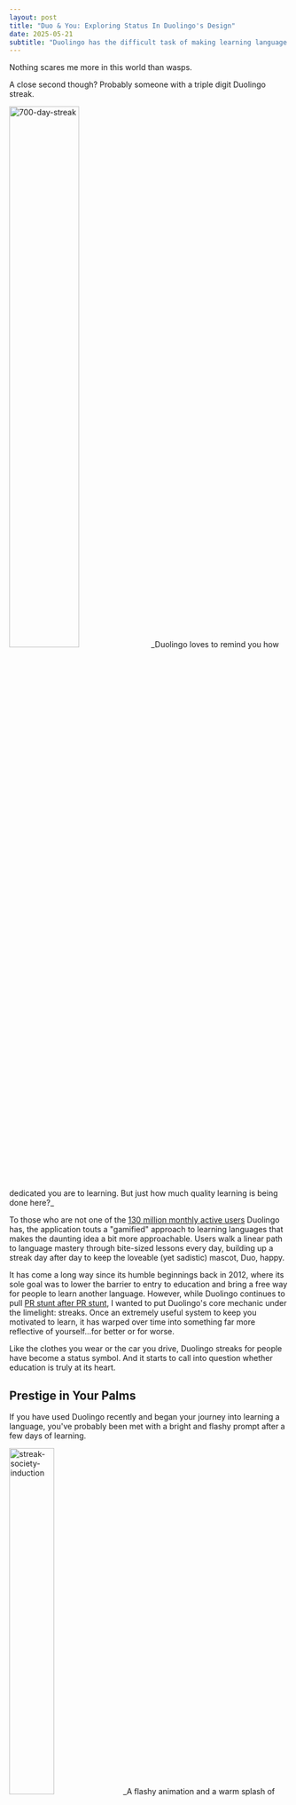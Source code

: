 ```yaml
---
layout: post
title: "Duo & You: Exploring Status In Duolingo's Design"
date: 2025-05-21
subtitle: "Duolingo has the difficult task of making learning language fun. Through the rapid gamification though, how much of Duolingo becomes learning the language versus looking good in the eyes of others?"
---
```


Nothing scares me more in this world than wasps.

A close second though? Probably someone with a triple digit Duolingo streak.

<img src="{{site.baseurl | prepend: site.url}}/assets/images/700-day-streak.png" alt="700-day-streak" style="width:50%;" />
_Duolingo loves to remind you how dedicated you are to learning. But just how much quality learning is being done here?_

To those who are not one of the [130 million monthly active users](https://investors.duolingo.com/static-files/01420520-3377-4985-887b-55ed3c1e4fc5) Duolingo has, the application touts a "gamified" approach to learning languages that makes the daunting idea a bit more approachable. Users walk a linear path to language mastery through bite-sized lessons every day, building up a streak day after day to keep the loveable (yet sadistic) mascot, Duo, happy.

It has come a long way since its humble beginnings back in 2012, where its sole goal was to lower the barrier to entry to education and bring a free way for people to learn another language. However, while Duolingo continues to pull [PR stunt after PR stunt](https://www.adweek.com/brand-marketing/duolingo-experimenting-with-silence-amid-social-media-blackout/), I wanted to put Duolingo's core mechanic under the limelight: streaks. Once an extremely useful system to keep you motivated to learn, it has warped over time into something far more reflective of yourself...for better or for worse.

Like the clothes you wear or the car you drive, Duolingo streaks for people have become a status symbol. And it starts to call into question whether education is truly at its heart.

## Prestige in Your Palms

If you have used Duolingo recently and began your journey into learning a language, you've probably been met with a bright and flashy prompt after a few days of learning.

<img src="{{site.baseurl | prepend: site.url}}/assets/images/streak-society-induction.png" alt="streak-society-induction" style="width:40%;" />
_A flashy animation and a warm splash of color turns your one minute lesson into a monumental achievement._

This is Duolingo's exclusive and prestigious club of learners known as the **Streak Society**. When it first launched in 2022, you were inducted into this group after reaching a year of consistent studying with Duolingo. Themed after the flame iconography their streaks take after, as well as leveraging the phoenix as a well-known icon across cultures, it serves as a universally acknowledgeable milestone of your committed learning.

This VIP group is not a new design choice for applications. Most apps nowadays enjoy touting a "premium" or "plus" version that separates them from the average user. Establishing an *in-group* ([a term used to describe groups that people identify with and have an emotional attachment to](https://www.ebsco.com/research-starters/social-sciences-and-humanities/ingroups-and-outgroups)) is a strong option from a design standpoint to build a loyal user base. Now, instead of using a product, a user is a *part* of something bigger than themselves, which reinforces long-term retention.

Being in an in-group also leads to a myriad of positive benefits for a user's self-esteem as well, which increases commitment further. The establishment of the Streak Society bolsters their self-esteem by reaffirming what they believe about themselves; by being in a group of disciplined, high achieving language learners, they too feel like they're disciplined and high achieving.

This is perfect for Duolingo, because a user that believes they have those qualities will continue to engage with the application, and down the line may even pay for their [increasingly prominent premium options](https://blog.duolingo.com/duolingo-max/). They wouldn't dare try to break their streak, because if they did, they would lose a central part of their identity as a Duolingo user, and in turn, a central part about themselves as a learner.

> The establishment of the Streak Society bolsters their self-esteem by reaffirming what they believe about themselves; by being in a group of disciplined, high achieving language learners, they too feel like they're disciplined and high achieving.

This is the crux of what makes in-groups powerful tools in persuasive design. Behavior is governed by how people wish to be seen. If a user wishes to be seen as a person who is on a journey to learn a language, then Duolingo benefits by providing that recognition to them.

Now, others know that you are part of a larger community, whether it's by word of mouth, or its through the multiple avenues to display the achievement (for example, a [widget on your home screen](https://blog.duolingo.com/widget-feature/)). It provides a clear distinction between a Duolingo user and a _successful_ Duolingo user, which is what everyone wants to be perceived as.

However, there is a large hurdle to this issue: a year is a _long_ time to wait to reap the benefits of the Streak Society. The average user retention rate [drops to a meager 8%](https://onesignal.com/mobile-app-benchmarks-2024) after one month, so the competition to keep their user's attention is fierce.

Thankfully for Duolingo, a subtle change to how the Streak Society works (alongside a few additional features) allows more people into the in-group faster _without_ degrading the quality of the group itself.

## Spreading Like Wildfire

As hopeful as it is to assume users will stick around fully dedicated for a year, it's risky to rely solely on user behavior for that timeframe. As such, Duolingo needed to balance the quality and the standards of the in-group to satisfy both themselves and their users.

Their solution is clever, but deviously simple: **quietly reduce the Streak Society streak requirement from one year to one week.**

Keep in mind that no design indicators have changed because of this; users still receive the elaborate animation and celebratory messaging. There is still a badge by their name, the phoenix motifs are still present on the widget, etc.

The status is still perceived as "exclusive" and "rigorous", but the standards are lowered to where users receive that self-esteem boost earlier in their usage, rather than waiting for the payoff a year later.

This is perfect for Duolingo, as now instead of having to fight an 8% or worse retention rate, the average _7-day_ retention rate is a [much more generous 18%](https://onesignal.com/mobile-app-benchmarks-2024). Users are also satisfied since they get access to to all the intrinsic and extrinsic benefits of the Streak Society, without feeling like the status was degraded with the bar being lowered.

Furthermore, the push to establish a user early on via streaks and the Streak Society is complimented by just _how easy_ it is to keep a streak.

Streak Freezes, for example, help preserve streaks should learners forget to do their lessons that day, which is an amazing idea on paper. We all live busy lives, and a safety net ensures that our hard earned progress doesn't go to waste is always appreciated. 

However, with the frequency at which Streak Freezes can be purchased (or even given as rewards for lessons), streaks can be maintained for months and months on end without logging in as often. Streak Freezes also don't count against the streak, so it still appears as though the streak if a perfect one; a symbol of a flawless, dedicated learner.

<img src="{{site.baseurl | prepend: site.url}}/assets/images/frozen-calendar.png" alt="frozen-calendar" style="width:45%;" />
_Users can view their calendar to see how many days they've skipped, but other users can't. Does this look like dedicated learning still?_

And should a streak get broken despite every guard rail, Duolingo is generous enough to even offer a _Streak Repair_, should you be willing to sit through a few short lessons to get it back.

All of these efforts are to ensure that the streak stays alive, due to the power it holds over the user. As the streak grows larger, so too does the perceived loss the user feels should they break a streak. This is textbook loss aversion, which makes the pain of loss feel stronger than earning something.

> Streak Freezes also don't count against the streak, so it still appears as though the streak if a perfect one; a symbol of a flawless, dedicated learner.

Loss aversion bypasses logic and appeals to emotion, which is the core of persuasive design techniques. Logically, the streak is not an indicator of your language learning process. Users are learning a language piece by piece regardless of how many days they show up in a row. However, when emotions begin to cloud a user's judgement, the tendency to take the path of least resistance grows stronger.

And when Duolingo presents these easy options to maintain the streak _without_ the negative effects of not being in the in-group, it becomes easier to let the true educational purpose of Duolingo take a backseat, and reap the benefits of a free status symbol.

## Is This Still About Learning?

I do want to take the time to acknowledge though that when used responsibly, these are *great* systems that allow users to develop desirable habits in their daily lives. Streaks is not an unfamiliar concept, and when applied to a basic goal (such as learning languages or exercising), it adds [structure and a goal beyond the simple task](https://www.scientificamerican.com/article/why-keeping-a-streak-boosts-your-motivation/).

If Duolingo didn't work for people, it wouldn't be as popular as it is now.

However, it's also important to note that Duolingo's design is [intentionally geared towards maximizing user retention](https://youtu.be/9KqrnBiyBQ8?t=142). Streaks, and the community that comes with it, are one piece of the puzzle that comes with ensuring active users remain active and become more likely to pay for premium services. 

They have expertly accounted for both of the pain points in designing streaks: rewarding users earlier in the streak to keep it novel and exciting, and making the higher streaks easier to maintain to continue inflating its value. In short, these streaks become something of a spectacle: bright, bold, popular, and hard to look away from.

With those qualities though, it's easy to find it becoming a replacement over a user's sole reason for starting: learning a language. The appearance itself becomes a reward, but when it does, the process can begin to lose its luster. Does the joy from opening Duolingo come from building a streak so all can see the progress? Or is it from deepening your knowledge in a language and their culture?

> In short, these streaks become something of a spectacle: bright, bold, popular, and hard to look away from.

It can be both. But as Duolingo continues to hit the headlines with their newest marketing tricks, there is still a tricky balance between designing for engagement and designing for enrichment. 

It's a challenge *all* mobile UI/UX developers will have to face as the digital space continues to broaden, but perhaps Duolingo already has a winning formula up their feathered sleeves.

<br>

---

<br>

*Remember. Attention is currency. Knowledge is power. If you're aware of the design choices and psychological biases companies use to win your attention, you have a say in where you spend your time.*

*I write about the psychological tactics that fuel designs, as well how applications, websites, and more have us coming back again and again. If you'd like to reach out to me, feel free to contact me at my [LinkedIn](https://www.linkedin.com/in/john-scharff), or email me at __scharff.ja@gmail.com__*





